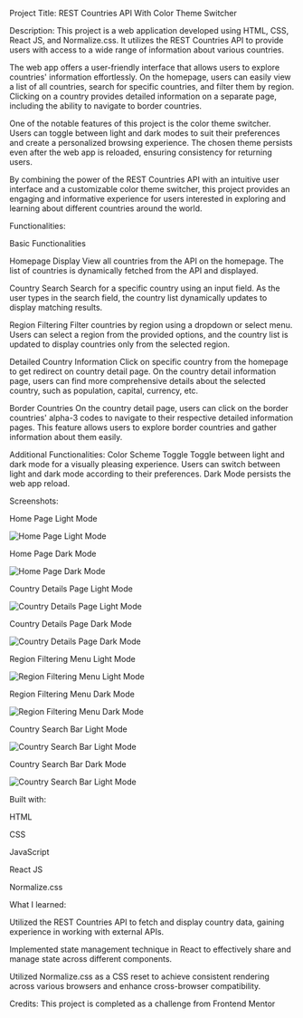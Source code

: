 Project Title: REST Countries API With Color Theme Switcher



Description: 
This project is a web application developed using HTML, CSS, React JS, and Normalize.css. It utilizes the REST Countries API to provide users with access to a wide range of information about various countries.

The web app offers a user-friendly interface that allows users to explore countries' information effortlessly. On the homepage, users can easily view a list of all countries, search for specific countries, and filter them by region. Clicking on a country provides detailed information on a separate page, including the ability to navigate to border countries.

One of the notable features of this project is the color theme switcher. Users can toggle between light and dark modes to suit their preferences and create a personalized browsing experience. The chosen theme persists even after the web app is reloaded, ensuring consistency for returning users.

By combining the power of the REST Countries API with an intuitive user interface and a customizable color theme switcher, this project provides an engaging and informative experience for users interested in exploring and learning about different countries around the world.



Functionalities:

Basic Functionalities

Homepage Display
View all countries from the API on the homepage.
The list of countries is dynamically fetched from the API and displayed.

Country Search
Search for a specific country using an input field.
As the user types in the search field, the country list dynamically updates to display matching results.

Region Filtering
Filter countries by region using a dropdown or select menu.
Users can select a region from the provided options, and the country list is updated to display countries only from the selected region.

Detailed Country Information
Click on specific country from the homepage to get redirect on country detail page.
On the country detail information page, users can find more comprehensive details about the selected country, such as population, capital, currency, etc.

Border Countries
On the country detail page, users can click on the border countries' alpha-3 codes to navigate to their respective detailed information pages.
This feature allows users to explore border countries and gather information about them easily.

Additional Functionalities:
Color Scheme Toggle
Toggle between light and dark mode for a visually pleasing experience.
Users can switch between light and dark mode according to their preferences. Dark Mode persists the web app reload.



Screenshots:

Home Page Light Mode

![Home Page Light Mode](https://drive.google.com/uc?id=iEWcWqM22kB0f8G7C9A7rr9YFwdrDIe)

Home Page Dark Mode

![Home Page Dark Mode](https://drive.google.com/uc?id=1qdLsYz40Fgk13s4nYadOWfWqCmCGKtwm)

Country Details Page Light Mode

![Country Details Page Light Mode](https://drive.google.com/uc?id=1MYeAVmctcZL8oUPv2_a2FJYcmCzO_YuY)

Country Details Page Dark Mode

![Country Details Page Dark Mode](https://drive.google.com/uc?id=17q1xDYWA18PfuiLyBOx_eLNyClHX1Z_6)

Region Filtering Menu Light Mode

![Region Filtering Menu Light Mode](https://drive.google.com/uc?id=1yr_n6tzbfEWiIuRcYqO5M5HbcMCfIJ0I)

Region Filtering Menu Dark Mode

![Region Filtering Menu Dark Mode](https://drive.google.com/uc?id=1X2mKFCoTcqGy1NKTLz4pSKh71O3a-pCe)

Country Search Bar Light Mode

![Country Search Bar Light Mode](https://drive.google.com/uc?id=1AoxM1eUnJ83DDxX0a278yp6r6oF7g6yP)

Country Search Bar Dark Mode

![Country Search Bar Light Mode](https://drive.google.com/uc?id=1HvPqZcKeOz9wfHH6nSiKngVZRa0YrI3O)


Built with:

HTML

CSS

JavaScript

React JS

Normalize.css



What I learned:

Utilized the REST Countries API to fetch and display country data, gaining experience in working with external APIs.

Implemented state management technique in React to effectively share and manage state across different components.

Utilized Normalize.css as a CSS reset to achieve consistent rendering across various browsers and enhance cross-browser compatibility.

Credits: 
This project is completed as a challenge from Frontend Mentor